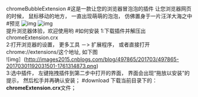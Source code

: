 chromeBubbleExtension
#这是一款让您的浏览器冒泡泡的插件
让您浏览器网页的时候， 鼠标移动的地方， 一直出现萌萌的泡泡， 仿佛置身于一片汪洋大海之中
#预览
![img](http://images2015.cnblogs.com/blog/497865/201702/497865-20170228192415938-590156477.png)
![img](http://images2015.cnblogs.com/blog/497865/201703/497865-20170301165428813-270833732.gif)    
提升浏览器体验，欢迎使用哟
#如何安装
1:下载插件并解压出 chromeExtension.crx   
2:打开浏览器的设置， 更多工具 －> 扩展程序， 或者直接打开 chrome://extensions/这个地址, 如下图   
![img］(http://images2015.cnblogs.com/blog/497865/201703/497865-20170301192031501-1761314873.png)   
3:选中插件， 左键拖拽插件到第二步中打开的界面， 界面会出现“拖放以安装”的提示， 然后松手并再确认安装；
#download
下载当前目录下的：**chromeExtension.crx**文件；

